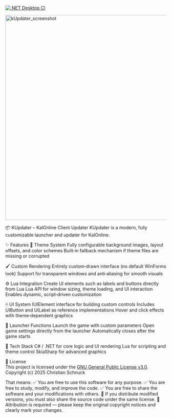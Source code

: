 [![.NET Desktop CI](https://github.com/0MrDarn0/KUpdater/actions/workflows/dotnet.yml/badge.svg)](https://github.com/0MrDarn0/KUpdater/actions/workflows/dotnet.yml)

<img width="1105" height="641" alt="kUpdater_screenshot" src="https://github.com/user-attachments/assets/7cc468dc-0173-4b6d-b9fe-c75a45f047f8" />

📦 KUpdater – KalOnline Client Updater
KUpdater is a modern, fully customizable launcher and updater for KalOnline.

✨ Features
🎨 Theme System
Fully configurable background images, layout offsets, and color schemes
Built‑in fallback mechanism if theme files are missing or corrupted

🖌 Custom Rendering
Entirely custom‑drawn interface (no default WinForms look)
Support for transparent windows and anti‑aliasing for smooth visuals

⚙ Lua Integration
Create UI elements such as labels and buttons directly from Lua
Lua API for window sizing, theme loading, and UI interaction
Enables dynamic, script‑driven customization

🖱 UI System
IUIElement interface for building custom controls
Includes UIButton and UILabel as reference implementations
Hover and click effects with theme‑dependent graphics

🚀 Launcher Functions
Launch the game with custom parameters
Open game settings directly from the launcher
Automatically closes after the game starts

🔧 Tech Stack
C# / .NET for core logic and UI rendering
Lua for scripting and theme control
SkiaSharp for advanced graphics


📜 License  
This project is licensed under the [GNU General Public License v3.0](./LICENSE.txt).  
Copyright (c) 2025 Christian Schnuck


That means:
✅ You are free to use this software for any purpose.
✅ You are free to study, modify, and improve the code.
✅ You are free to share the software and your modifications with others.
🔄 If you distribute modified versions, you must also share the source code under the same license.
🙌 Attribution is required — please keep the original copyright notices and clearly mark your changes.
